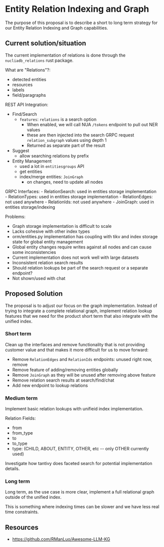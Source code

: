 # Entity Relation Indexing and Graph

The purpose of this proposal is to describe a short to long term strategy for our Entity Relation Indexing
and Graph capabilities.


## Current solution/situation

The current implementation of relations is done through the `nucliadb_relations` rust package.


What are "Relations"?:
- detected entities
- resources
- labels
- field/paragraphs


REST API Integration:
- Find/Search
    - `features`: `relations` is a search option
        - When enabled, we will call NUA `/tokens` endpoint to pull out NER values
        - these are then injected into the search GRPC request `relation_subgraph` values using depth 1
        - Returned as separate part of the result
- Suggest
    - allow searching relations by prefix
- Entity Management
    - used a lot in `entitiesgroups` API
    - get entities
    - index/merge entities: `JoinGraph`
        - on changes, need to update all nodes

GRPC Interfaces:
    - RelationSearch: used in entities storage implementation
    - RelationTypes: used in entities storage implementation
    - RelationEdges: not used anywhere
    - RelationIds: not used anywhere
    - JoinGraph: used in entities storage/indexing


Problems:
- Graph storage implementation is difficult to scale
- Lacks cohesive with other index types
- orm/entities.py implementation has coupling with tikv and index storage state for global entity management
- Global entity changes require writes against all nodes and can cause some inconsistencies
- Current implementation does not work well with large datasets
- Inconsistent relation search results
- Should relation lookups be part of the search request or a separate endpoint?
- Not shown/used with chat

## Proposed Solution

The proposal is to adjust our focus on the graph implementation. Instead of trying to
integrate a complete relational graph, implement relation lookup features that we need
for the product short term that also integrate with the unified index.


### Short term

Clean up the interfaces and remove functionality that is not providing customer value and
that makes it more difficult for us to move forward:

- Remove `RelationEdges` and `RelationIds` endpoints: unused right now, remove
- Remove feature of adding/removing entities globally
- Remove `JoinGraph` as they will be unused after removing above feature
- Remove relation search results at search/find/chat
- Add new endpoint to lookup relations


### Medium term

Implement basic relation lookups with unifieid index implementation.

Relation Fields:
- from
- from_type
- to
- to_type
- type: (CHILD, ABOUT, ENTITY, OTHER, etc -- only OTHER currently used)

Investigate how tantivy does faceted search for potential implementation details.


### Long term

Long term, as the use case is more clear, implement a full relational graph outside of the unified index.

This is something where indexing times can be slower and we have less real time constraints.


## Resources

- https://github.com/RManLuo/Awesome-LLM-KG